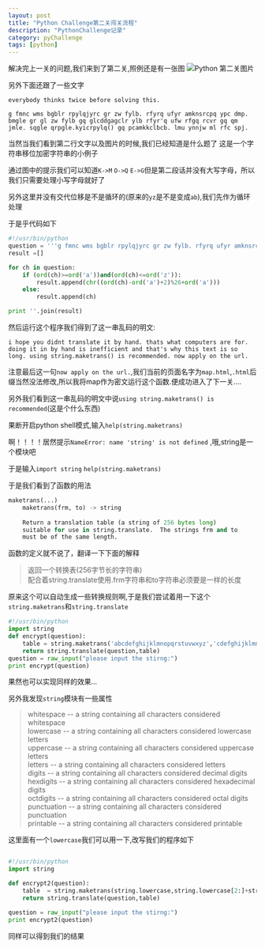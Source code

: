 ```yaml
---
layout: post
title: "Python Challenge第二关闯关流程"
description: "PythonChallenge记录"
category: pyChallenge
tags: [python]
---
```


解决完上一关的问题,我们来到了第二关,照例还是有一张图
![Python 第二关图片](http://www.pythonchallenge.com/pc/def/map.jpg)

另外下面还跟了一些文字

`everybody thinks twice before solving this.`  

`g fmnc wms bgblr rpylqjyrc gr zw fylb. rfyrq ufyr amknsrcpq ypc dmp. bmgle gr gl zw fylb gq glcddgagclr ylb rfyr'q ufw rfgq rcvr gq qm jmle. sqgle qrpgle.kyicrpylq() gq pcamkkclbcb. lmu ynnjw ml rfc spj.`

当然当我们看到第二行文字以及图片的时候,我们已经知道是什么题了  这是一个字符串移位加密字符串的小例子

通过图中的提示我们可以知道`K->M` `O->Q` `E->G`但是第二段话并没有大写字母，所以我们只需要处理小写字母就好了

另外这里并没有交代位移是不是循环的(原来的`yz`是不是变成`ab`),我们先作为循环处理

于是乎代码如下

```python
#!/usr/bin/python
question = '''g fmnc wms bgblr rpylqjyrc gr zw fylb. rfyrq ufyr amknsrcpq ypc dmp. bmgle gr gl zw fylb gq glcddgagclr ylb rfyr'q ufw rfgq rcvr gq qm jmle. sqgle qrpgle.kyicrpylq() gq pcamkkclbcb. lmu ynnjw ml rfc spj.'''
result =[]

for ch in question:
    if (ord(ch)>=ord('a'))and(ord(ch)<=ord('z')):
        result.append(chr((ord(ch)-ord('a')+2)%26+ord('a')))
    else:
        result.append(ch)

print ''.join(result)
```

然后运行这个程序我们得到了这一串乱码的明文:

`i hope you didnt translate it by hand. thats what computers are for. doing it in by hand is inefficient and that's why this text is so long. using string.maketrans() is recommended. now apply on the url.`

注意最后这一句`now apply on the url.`,我们当前的页面名字为`map.html`,`.html`后缀当然没法修改,所以我将map作为密文运行这个函数.便成功进入了下一关....


另外我们看到这一串乱码的明文中说`using string.maketrans() is recommended`(这是个什么东西)

果断开启python shell模式,输入`help(string.maketrans)` 

啊！！！！居然提示`NameError: name 'string' is not defined` ,哦,string是一个模块吧

于是输入`import string`   `help(string.maketrans)`

于是我们看到了函数的用法

```python 
maketrans(...)
    maketrans(frm, to) -> string
    
    Return a translation table (a string of 256 bytes long)
    suitable for use in string.translate.  The strings frm and to
    must be of the same length.
```

函数的定义就不说了，翻译一下下面的解释

> 返回一个转换表(256字节长的字符串)  
> 配合着string.translate使用.frm字符串和to字符串必须要是一样的长度

原来这个可以自动生成一些转换规则啊,于是我们尝试着用一下这个`string.maketrans`和`string.translate`

```python 
#!/usr/bin/python
import string
def encrypt(question):
    table = string.maketrans('abcdefghijklmnopqrstuvwxyz','cdefghijklmnopqrstuvwxyzab')
    return string.translate(question,table)
question = raw_input("please input the stirng:")
print encrypt(question)
```

果然也可以实现同样的效果...

另外我发现`string`模块有一些属性

> whitespace -- a string containing all characters considered whitespace  
> lowercase -- a string containing all characters considered lowercase letters  
> uppercase -- a string containing all characters considered uppercase letters  
> letters -- a string containing all characters considered letters  
> digits -- a string containing all characters considered decimal digits  
> hexdigits -- a string containing all characters considered hexadecimal digits  
> octdigits -- a string containing all characters considered octal digits  
> punctuation -- a string containing all characters considered punctuation  
> printable -- a string containing all characters considered printable  
 
这里面有一个`lowercase`我们可以用一下,改写我们的程序如下

```python

#!/usr/bin/python
import string

def encrypt2(question):
    table  = string.maketrans(string.lowercase,string.lowercase[2:]+string.lowercase[:2])
    return string.translate(question,table)

question = raw_input("please input the stirng:")
print encrypt2(question)
```

同样可以得到我们的结果
